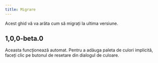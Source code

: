 ```yaml
---
title: Migrare
---
```


Acest ghid vă va arăta cum să migrați la ultima versiune.

## 1,0,0-beta.0

Aceasta funcţionează automat. Pentru a adăuga paleta de culori implicită, faceți clic pe butonul de resetare din dialogul de culoare.

